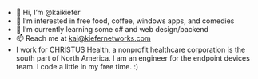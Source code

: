 - 👋 Hi, I’m @kaikiefer
- 👀 I’m interested in free food, coffee, windows apps, and comedies
- 🌱 I’m currently learning some c# and web design/backend
- 📫 Reach me at kai@kiefernetworks.com
- I work for CHRISTUS Health, a nonprofit healthcare corporation is the south part of North America. I am an engineer for the endpoint devices team. I code a little in my free time. :)

<!---
kaikiefer/kaikiefer is a ✨ special ✨ repository because its `README.md` (this file) appears on your GitHub profile.
You can click the Preview link to take a look at your changes.
--->
